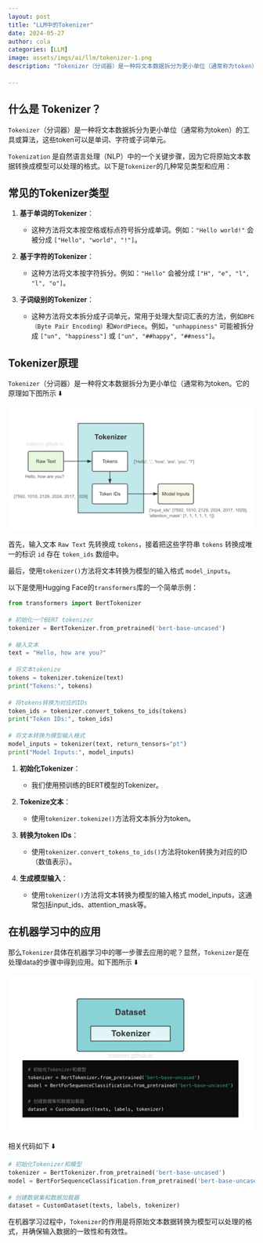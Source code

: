 ```yaml
---
layout: post
title: "LLM中的Tokenizer"
date: 2024-05-27
author: cola
categories: [LLM]
image: assets/imgs/ai/llm/tokenizer-1.png
description: "Tokenizer（分词器）是一种将文本数据拆分为更小单位（通常称为token）的工具或算法，这些token可以是单词、字符或子词单元。"

---
```


## 什么是 Tokenizer？

`Tokenizer`（分词器）是一种将文本数据拆分为更小单位（通常称为token）的工具或算法，这些token可以是单词、字符或子词单元。

`Tokenization` 是自然语言处理（NLP）中的一个关键步骤，因为它将原始文本数据转换成模型可以处理的格式。以下是`Tokenizer`的几种常见类型和应用：

## 常见的Tokenizer类型

1. **基于单词的Tokenizer**：
   - 这种方法将文本按空格或标点符号拆分成单词。例如：`"Hello world!"` 会被分成 `["Hello", "world", "!"]`。
   
2. **基于字符的Tokenizer**：
   - 这种方法将文本按字符拆分。例如：`"Hello"` 会被分成 `["H", "e", "l", "l", "o"]`。
   
3. **子词级别的Tokenizer**：
   - 这种方法将文本拆分成子词单元，常用于处理大型词汇表的方法，例如`BPE（Byte Pair Encoding）`和`WordPiece`。例如，`"unhappiness"` 可能被拆分成 `["un", "happiness"]` 或 `["un", "##happy", "##ness"]`。


## Tokenizer原理

`Tokenizer`（分词器）是一种将文本数据拆分为更小单位（通常称为token。它的原理如下图所示 ⬇️

<img src="/assets/imgs/ai/llm/tokenizer-1.png" />

首先，输入文本 `Raw Text` 先转换成 `tokens`，接着把这些字符串 `tokens` 转换成唯一的标识 `id` 存在 `token_ids` 数组中。

最后，使用`tokenizer()`方法将文本转换为模型的输入格式 `model_inputs`。

以下是使用Hugging Face的`transformers`库的一个简单示例：

```python
from transformers import BertTokenizer

# 初始化一个BERT tokenizer
tokenizer = BertTokenizer.from_pretrained('bert-base-uncased')

# 输入文本
text = "Hello, how are you?"

# 将文本tokenize
tokens = tokenizer.tokenize(text)
print("Tokens:", tokens)

# 将tokens转换为对应的IDs
token_ids = tokenizer.convert_tokens_to_ids(tokens)
print("Token IDs:", token_ids)

# 将文本转换为模型输入格式
model_inputs = tokenizer(text, return_tensors="pt")
print("Model Inputs:", model_inputs)
```

1. **初始化Tokenizer**：
   - 我们使用预训练的BERT模型的Tokenizer。

2. **Tokenize文本**：
   - 使用`tokenizer.tokenize()`方法将文本拆分为token。

3. **转换为token IDs**：
   - 使用`tokenizer.convert_tokens_to_ids()`方法将token转换为对应的ID（数值表示）。

4. **生成模型输入**：
   - 使用`tokenizer()`方法将文本转换为模型的输入格式 model_inputs，这通常包括input_ids、attention_mask等。



## 在机器学习中的应用

那么`Tokenizer`具体在机器学习中的哪一步骤去应用的呢？显然，`Tokenizer`是在处理data的步骤中得到应用。如下图所示 ⬇️

<img src="/assets/imgs/ai/llm/tokenizer-2.png" />

相关代码如下 ⬇️
```python
# 初始化Tokenizer和模型
tokenizer = BertTokenizer.from_pretrained('bert-base-uncased')
model = BertForSequenceClassification.from_pretrained('bert-base-uncased')

# 创建数据集和数据加载器
dataset = CustomDataset(texts, labels, tokenizer)
```


在机器学习过程中，`Tokenizer`的作用是将原始文本数据转换为模型可以处理的格式，并确保输入数据的一致性和有效性。
